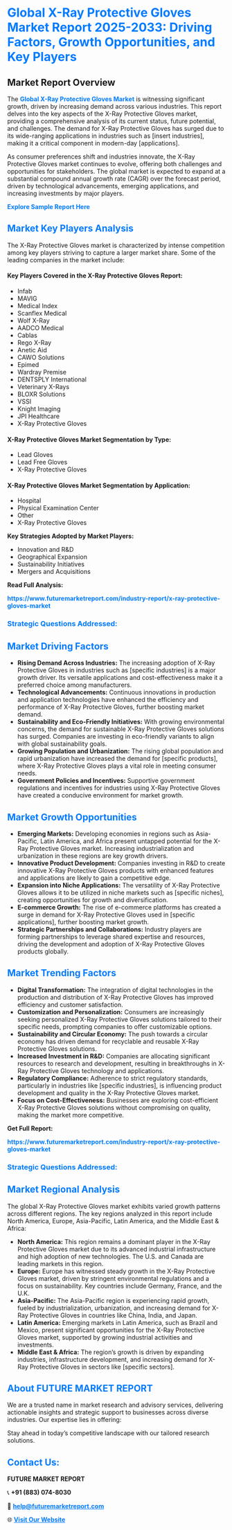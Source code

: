 <h1 style="color: #007BFF;">Global X-Ray Protective Gloves Market Report 2025-2033: Driving Factors, Growth Opportunities, and Key Players</h1>

<section id="overview">
<h2>Market Report Overview</h2>
<p>The <a href="https://www.futuremarketreport.com/industry-report/x-ray-protective-gloves-market" style="color: #007BFF; text-decoration: none;"><strong>Global X-Ray Protective Gloves Market</strong></a> is witnessing significant growth, driven by increasing demand across various industries. This report delves into the key aspects of the X-Ray Protective Gloves market, providing a comprehensive analysis of its current status, future potential, and challenges. The demand for X-Ray Protective Gloves has surged due to its wide-ranging applications in industries such as [insert industries], making it a critical component in modern-day [applications].</p>
<p>As consumer preferences shift and industries innovate, the X-Ray Protective Gloves market continues to evolve, offering both challenges and opportunities for stakeholders. The global market is expected to expand at a substantial compound annual growth rate (CAGR) over the forecast period, driven by technological advancements, emerging applications, and increasing investments by major players.</p>
</section>

<section id="overview">
<p><a href="https://www.futuremarketreport.com/request-sample/reportId=107029" style="color: #007BFF; text-decoration: none;"><strong>Explore Sample Report Here</strong></a></p>
</section>

<section id="key-players">
<h2 style="color: #007BFF;">Market Key Players Analysis</h2>
<p>The X-Ray Protective Gloves market is characterized by intense competition among key players striving to capture a larger market share. Some of the leading companies in the market include:</p>
<h4>Key Players Covered in the X-Ray Protective Gloves Report:</h4>
<ul><li>Infab</li><li>MAVIG</li><li>Medical Index</li><li>Scanflex Medical</li><li>Wolf X-Ray</li><li>AADCO Medical</li><li>Cablas</li><li>Rego X-Ray</li><li>Anetic Aid</li><li>CAWO Solutions</li><li>Epimed</li><li>Wardray Premise</li><li>DENTSPLY International</li><li>Veterinary X-Rays</li><li>BLOXR Solutions</li><li>VSSI</li><li>Knight Imaging</li><li>JPI Healthcare</li><li>X-Ray Protective Gloves</li></ul>
<h4>X-Ray Protective Gloves Market Segmentation by Type:</h4>
<ul><li>Lead Gloves</li><li>Lead Free Gloves</li><li>X-Ray Protective Gloves</li></ul>

<h4>X-Ray Protective Gloves Market Segmentation by Application:</h4>
<ul><li>Hospital</li><li>Physical Examination Center</li><li>Other</li><li>X-Ray Protective Gloves</li></ul>
<p><strong>Key Strategies Adopted by Market Players:</strong></p>
<ul>
<li>Innovation and R&D</li>
<li>Geographical Expansion</li>
<li>Sustainability Initiatives</li>
<li>Mergers and Acquisitions</li>
</ul>
</section>

<section>
<p><strong>Read Full Analysis: </strong></p><a href="https://www.futuremarketreport.com/industry-report/x-ray-protective-gloves-market" style="color: #007BFF; text-decoration: none;"><strong>https://www.futuremarketreport.com/industry-report/x-ray-protective-gloves-market</strong></a>
<h3 style="color: #007BFF;">Strategic Questions Addressed:</h3>
</section>

<section id="driving-factors">
<h2 style="color: #007BFF;">Market Driving Factors</h2>
<ul>
<li><strong>Rising Demand Across Industries:</strong> The increasing adoption of X-Ray Protective Gloves in industries such as [specific industries] is a major growth driver. Its versatile applications and cost-effectiveness make it a preferred choice among manufacturers.</li>
<li><strong>Technological Advancements:</strong> Continuous innovations in production and application technologies have enhanced the efficiency and performance of X-Ray Protective Gloves, further boosting market demand.</li>
<li><strong>Sustainability and Eco-Friendly Initiatives:</strong> With growing environmental concerns, the demand for sustainable X-Ray Protective Gloves solutions has surged. Companies are investing in eco-friendly variants to align with global sustainability goals.</li>
<li><strong>Growing Population and Urbanization:</strong> The rising global population and rapid urbanization have increased the demand for [specific products], where X-Ray Protective Gloves plays a vital role in meeting consumer needs.</li>
<li><strong>Government Policies and Incentives:</strong> Supportive government regulations and incentives for industries using X-Ray Protective Gloves have created a conducive environment for market growth.</li>
</ul>
</section>

<section id="growth-opportunities">
<h2 style="color: #007BFF;">Market Growth Opportunities</h2>
<ul>
<li><strong>Emerging Markets:</strong> Developing economies in regions such as Asia-Pacific, Latin America, and Africa present untapped potential for the X-Ray Protective Gloves market. Increasing industrialization and urbanization in these regions are key growth drivers.</li>
<li><strong>Innovative Product Development:</strong> Companies investing in R&D to create innovative X-Ray Protective Gloves products with enhanced features and applications are likely to gain a competitive edge.</li>
<li><strong>Expansion into Niche Applications:</strong> The versatility of X-Ray Protective Gloves allows it to be utilized in niche markets such as [specific niches], creating opportunities for growth and diversification.</li>
<li><strong>E-commerce Growth:</strong> The rise of e-commerce platforms has created a surge in demand for X-Ray Protective Gloves used in [specific applications], further boosting market growth.</li>
<li><strong>Strategic Partnerships and Collaborations:</strong> Industry players are forming partnerships to leverage shared expertise and resources, driving the development and adoption of X-Ray Protective Gloves products globally.</li>
</ul>
</section>

<section id="trending-factors">
<h2 style="color: #007BFF;">Market Trending Factors</h2>
<ul>
<li><strong>Digital Transformation:</strong> The integration of digital technologies in the production and distribution of X-Ray Protective Gloves has improved efficiency and customer satisfaction.</li>
<li><strong>Customization and Personalization:</strong> Consumers are increasingly seeking personalized X-Ray Protective Gloves solutions tailored to their specific needs, prompting companies to offer customizable options.</li>
<li><strong>Sustainability and Circular Economy:</strong> The push towards a circular economy has driven demand for recyclable and reusable X-Ray Protective Gloves solutions.</li>
<li><strong>Increased Investment in R&D:</strong> Companies are allocating significant resources to research and development, resulting in breakthroughs in X-Ray Protective Gloves technology and applications.</li>
<li><strong>Regulatory Compliance:</strong> Adherence to strict regulatory standards, particularly in industries like [specific industries], is influencing product development and quality in the X-Ray Protective Gloves market.</li>
<li><strong>Focus on Cost-Effectiveness:</strong> Businesses are exploring cost-efficient X-Ray Protective Gloves solutions without compromising on quality, making the market more competitive.</li>
</ul>
</section>

<section>
<p><strong>Get Full Report: </strong></p><a href="https://www.futuremarketreport.com/industry-report/x-ray-protective-gloves-market" style="color: #007BFF; text-decoration: none;"><strong>https://www.futuremarketreport.com/industry-report/x-ray-protective-gloves-market</strong></a>
<h3 style="color: #007BFF;">Strategic Questions Addressed:</h3>
</section>


<section id="regional-analysis">
<h2 style="color: #007BFF;">Market Regional Analysis</h2>
<p>The global X-Ray Protective Gloves market exhibits varied growth patterns across different regions. The key regions analyzed in this report include North America, Europe, Asia-Pacific, Latin America, and the Middle East & Africa:</p>
<ul>
<li><strong>North America:</strong> This region remains a dominant player in the X-Ray Protective Gloves market due to its advanced industrial infrastructure and high adoption of new technologies. The U.S. and Canada are leading markets in this region.</li>
<li><strong>Europe:</strong> Europe has witnessed steady growth in the X-Ray Protective Gloves market, driven by stringent environmental regulations and a focus on sustainability. Key countries include Germany, France, and the U.K.</li>
<li><strong>Asia-Pacific:</strong> The Asia-Pacific region is experiencing rapid growth, fueled by industrialization, urbanization, and increasing demand for X-Ray Protective Gloves in countries like China, India, and Japan.</li>
<li><strong>Latin America:</strong> Emerging markets in Latin America, such as Brazil and Mexico, present significant opportunities for the X-Ray Protective Gloves market, supported by growing industrial activities and investments.</li>
<li><strong>Middle East & Africa:</strong> The region’s growth is driven by expanding industries, infrastructure development, and increasing demand for X-Ray Protective Gloves in sectors like [specific sectors].</li>
</ul>
</section>

<footer>
<h2 style="color: #007BFF;">About FUTURE MARKET REPORT</h2>
<p>We are a trusted name in market research and advisory services, delivering actionable insights and strategic support to businesses across diverse industries. Our expertise lies in offering:</p>

<p>Stay ahead in today’s competitive landscape with our tailored research solutions.</p>

<h2 style="color: #007BFF;">Contact Us:</h2>
<p><strong>FUTURE MARKET REPORT</strong></p>
<p>📞 <strong>+91 (883) 074-8030</strong></p>
<p>📧 <strong><a href="mailto:help@futuremarketreport.com" style="color: #007BFF;">help@futuremarketreport.com</a></strong></p>
<p>🌐 <strong><a href="https://www.futuremarketreport.com/" style="color: #007BFF;">Visit Our Website</a></strong></p>
</footer>